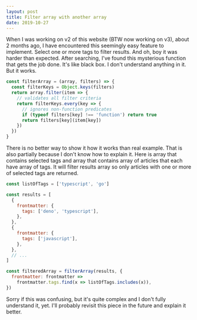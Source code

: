 ```yaml
---
layout: post
title: Filter array with another array
date: 2019-10-27
---
```


When I was working on v2 of this website (BTW now working on v3), about 2 months ago, I have encountered this seemingly easy feature to implement. Select one or more tags to filter results. And oh, boy it was harder than expected. After searching, I've found this mysterious function that gets the job done. It's like black box. I don't understand anything in it. But it works.

```js
const filterArray = (array, filters) => {
  const filterKeys = Object.keys(filters)
  return array.filter(item => {
    // validates all filter criteria
    return filterKeys.every(key => {
      // ignores non-function predicates
      if (typeof filters[key] !== 'function') return true
      return filters[key](item[key])
    })
  })
}
```

There is no better way to show it how it works than real example. That is also partially because I don't know how to explain it. Here is array that contains selected tags and array that contains array of articles that each have array of tags. It will filter results array so only articles with one or more of selected tags are returned.

```js
const listOfTags = ['typescript', 'go']

const results = [
  {
    frontmatter: {
      tags: ['deno', 'typescript'],
    },
  },
  {
    frontmatter: {
      tags: ['javascript'],
    },
  },
  // ...
]

const filteredArray = filterArray(results, {
  frontmatter: frontmatter =>
    frontmatter.tags.find(x => listOfTags.includes(x)),
})
```

Sorry if this was confusing, but it's quite complex and I don't fully understand it, yet. I'll probably revisit this piece in the future and explain it better.
